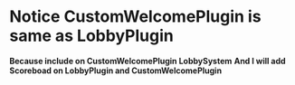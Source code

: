 # Notice CustomWelcomePlugin is same as LobbyPlugin 
**Because include on CustomWelcomePlugin LobbySystem** 
**And I will add Scoreboad on LobbyPlugin and CustomWelcomePlugin**
